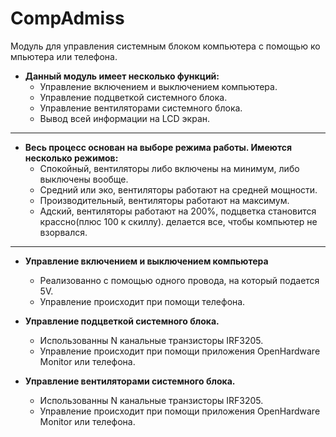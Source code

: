 # CompAdmiss
Модуль для управления системным блоком компьютера с помощью компьютера или телефона.

- **Данный модуль имеет несколько функций:**
    - Управление включением и выключением компьютера.
    - Управление подцветкой системного блока.
    - Управление вентиляторами системного блока.
    - Вывод всей информации на LCD экран.
***
- **Весь процесс основан на выборе режима работы. Имеются несколько режимов:**
    - Спокойный, вентиляторы либо включены на минимум, либо выключены вообще.
    - Средний или эко, вентиляторы работают на средней мощности.
    - Производительный, вентиляторы работают на максимум.
    - Адский, вентиляторы работают на 200%, подцветка становится крассно(плюс 100 к скиллу).
     делается все, чтобы компьютер не взорвался.
***


- **Управление включением и выключением компьютера**
    - Реализованно с помощью одного провода, на который подается 5V.
    - Управление происходит при помощи телефона.

- **Управление подцветкой системного блока.**
    - Использованны N канальные транзисторы IRF3205.
    - Управление происходит при помощи приложения OpenHardwareMonitor или телефона.

- **Управление вентиляторами системного блока.**
    - Использованны N канальные транзисторы IRF3205.
    - Управление происходит при помощи приложения OpenHardwareMonitor или телефона.

